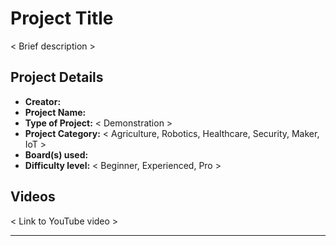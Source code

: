 # Project Title

< Brief description >

## Project Details

- **Creator:** 
- **Project Name:** 
- **Type of Project:** < Demonstration > 
- **Project Category:** < Agriculture, Robotics, Healthcare, Security, Maker, IoT >
- **Board(s) used:** 
- **Difficulty level:** < Beginner, Experienced, Pro >

## Videos

< Link to YouTube video >

***
